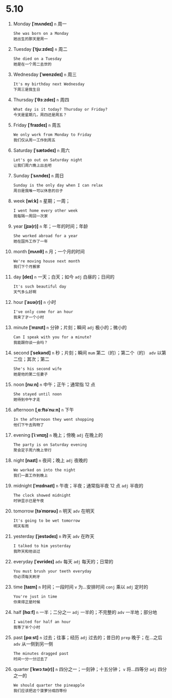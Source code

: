 # 5.10

1. Monday **[ˈmʌndeɪ]** `n` 周一

   ```
   She was born on a Monday
   她出生的那天是周一
   ```

2. Tuesday **[ˈtjuːzdeɪ]** `n` 周二

   ```
   She died on a Tuesday
   她是在一个周二去世的
   ```

3. Wednesday **[ˈwenzdeɪ]** `n` 周三

   ```
   It's my birthday next Wednesday
   下周三是我生日
   ```

4. Thursday **[ˈθɜːzdeɪ]** `n` 周四

   ```
   What day is it today? Thursday or Friday?
   今天是星期几，周四还是周五？
   ```

5. Friday **[ˈfraɪdeɪ]** `n` 周五

   ```
   We only work from Monday to Friday
   我们仅从周一工作到周五
   ```

6. Saturday **[ˈsætədeɪ]** `n` 周六

   ```
   Let's go out on Saturday night
   让我们周六晚上出去吧
   ```

7. Sunday **[ˈsʌndeɪ]** `n` 周日

   ```
   Sunday is the only day when I can relax
   周日是我唯一可以休息的日子
   ```

8. week **[wiːk]** `n` 星期；一周；

   ```
   I went home every other week
   我每隔一周回一次家
   ```

9. year **[jɪə(r)]** `n` 年；一年的时间；年龄

   ```
   She worked abroad for a year
   她在国外工作了一年
   ```

10. month **[mʌnθ]** `n` 月；一个月的时间

    ```
    We're moving house next month
    我们下个月搬家
    ```

11. day **[deɪ]** `n` 一天；白天；如今 `adj` 白昼的；日间的

    ```
    It's such beautiful day
    天气多么好啊
    ```

12. hour **[ˈaʊə(r)]** `n` 小时

    ```
    I've only come for an hour
    我来了才一个小时
    ```

13. minute **[ˈmɪnɪt]** `n` 分钟；片刻；瞬间 `adj` 极小的；微小的

    ```
    Can I speak with you for a minute?
    我能跟你谈一会吗？
    ```

14. second **[ˈsekənd]** `n` 秒；片刻；瞬间 `mum` 第二（的）；第二个（的） `adv` 以第二位；其次；第二

    ```
    She's his second wife
    她是他的第二任妻子
    ```

15. noon **[nuːn]** `n` 中午；正午；通常指 12 点

    ```
    She stayed until noon
    她待到中午才走
    ```

16. afternoon **[ˌɑːftəˈnuːn]** `n` 下午

    ```
    In the afternoon they went shopping
    他们下午去购物了
    ```

17. evening **[ˈiːvnɪŋ]** `n` 晚上；傍晚 `adj` 在晚上的

    ```
    The party is on Saturday evening
    聚会定于周六晚上举行
    ```

18. night **[naɪt]** `n` 夜间；晚上 `adj` 夜晚的

    ```
    We worked on into the night
    我们一直工作到晚上
    ```

19. midnight **[ˈmɪdnaɪt]** `n` 午夜；半夜；通常指半夜 12 点 `adj` 半夜的

    ```
    The clock showed midnight
    时钟显示已是午夜
    ```

20. tomorrow **[təˈmɒrəʊ]** `n` 明天 `adv` 在明天

    ```
    It's going to be wet tomorrow
    明天有雨
    ```

21. yesterday **[ˈjestədeɪ]** `n` 昨天 `adv` 在昨天

    ```
    I talked to him yesterday
    我昨天和他谈过
    ```

22. everyday **[ˈevrideɪ]** `adv` 每天 `adj` 每天的；日常的

    ```
    You must brush your teeth everyday
    你必须每天刷牙
    ```

23. time **[taɪm]** `n` 时间；一段时间 `v` 为...安排时间 `conj` 乘以 `adj` 定时的

    ```
    You're just in time
    你来得正是时候
    ```

24. half **[hɑːf]** `n` 一半；二分之一 `adj` 一半的；不完整的 `adv` 一半地；部分地

    ```
    I waited for half an hour
    我等了半个小时
    ```

25. past **[pɑːst]** `n` 过去；往事；经历 `adj` 过去的；昔日的 `prep` 晚于；在...之后 `adv` 从一侧到另一侧

    ```
    The minutes dragged past
    时间一分一分过去了
    ```

26. quarter **[ˈkwɔːtə(r)]** `n` 四分之一；一刻钟；十五分钟； `v` 将...四等分 `adj` 四分之一的

    ```
    We should quarter the pineapple
    我们应该把这个菠萝分成四等份
    ```
